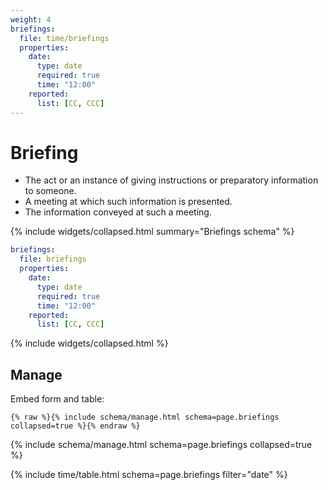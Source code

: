 ```yaml
---
weight: 4
briefings:
  file: time/briefings
  properties:
    date:
      type: date
      required: true
      time: "12:00"
    reported:
      list: [CC, CCC]
---
```


# Briefing

- The act or an instance of giving instructions or preparatory information to someone.
- A meeting at which such information is presented.
- The information conveyed at such a meeting.

{% include widgets/collapsed.html summary="Briefings schema" %}

```yml
briefings:
  file: briefings
  properties:
    date:
      type: date
      required: true
      time: "12:00"
    reported:
      list: [CC, CCC]
```

{% include widgets/collapsed.html %}

## Manage

Embed form and table:

```liquid
{% raw %}{% include schema/manage.html schema=page.briefings collapsed=true %}{% endraw %}
```

{% include schema/manage.html schema=page.briefings collapsed=true %}

{% include time/table.html schema=page.briefings filter="date" %}